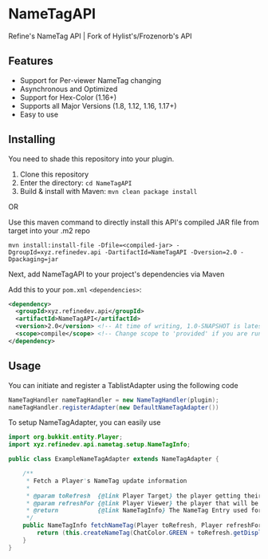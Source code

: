 # NameTagAPI
Refine's NameTag API | Fork of Hylist's/Frozenorb's API

## Features
- Support for Per-viewer NameTag changing
- Asynchronous and Optimized
- Support for Hex-Color (1.16+)
- Supports all Major Versions (1.8, 1.12, 1.16, 1.17+)
- Easy to use

## Installing
You need to shade this repository into your plugin.

1. Clone this repository
2. Enter the directory: `cd NameTagAPI`
3. Build & install with Maven: `mvn clean package install`

OR

Use this maven command to directly install this API's compiled JAR file from target into your .m2 repo

```
mvn install:install-file -Dfile=<compiled-jar> -DgroupId=xyz.refinedev.api -DartifactId=NameTagAPI -Dversion=2.0 -Dpackaging=jar
```

Next, add NameTagAPI to your project's dependencies via Maven

Add this to your `pom.xml` `<dependencies>`:
```xml
<dependency>
  <groupId>xyz.refinedev.api</groupId>
  <artifactId>NameTagAPI</artifactId>
  <version>2.0</version> <!-- At time of writing, 1.0-SNAPSHOT is latest version.  See the pom.xml for the latest version -->
  <scope>compile</scope> <!-- Change scope to 'provided' if you are running the api as a plugin rather than shading it -->
</dependency>
```

## Usage

You can initiate and register a TablistAdapter using the following code
```java
NameTagHandler nameTagHandler = new NameTagHandler(plugin);
nameTagHandler.registerAdapter(new DefaultNameTagAdapter())
```

To setup NameTagAdapter, you can easily use

```java
import org.bukkit.entity.Player;
import xyz.refinedev.api.nametag.setup.NameTagInfo;

public class ExampleNameTagAdapter extends NameTagAdapter {

    /**
     * Fetch a Player's NameTag update information
     *
     * @param toRefresh  {@link Player Target} the player getting their nameTag Refreshed
     * @param refreshFor {@link Player Viewer} the player that will be receiving the update
     * @return           {@link NameTagInfo} The NameTag Entry used for updates
     */
    public NameTagInfo fetchNameTag(Player toRefresh, Player refreshFor) {
        return (this.createNameTag(ChatColor.GREEN + toRefresh.getDisplayName(), ""));
    }
}
```
